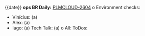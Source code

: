 {{date}}
**ops BR Daily:**
[PLMCLOUD-2604](https://strive.devops.t-systems-service.com/jira/browse/PLMCLOUD-2604)
o Environment checks:  

- Vinícius: (a) 
- Alex: (a) 
- Iago: (a) 
Tech Talk: (a)
o All:
ToDos: 
